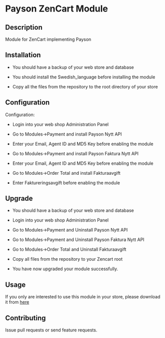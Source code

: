 # Payson ZenCart Module

## Description

Module for ZenCart implementing Payson

## Installation

* You should have a backup of your web store and database

* You should install the Swedish_language before installing the module

* Copy all the files from the repository to the root directory of your store 

## Configuration

Configuration:

* Login into your web shop Administration Panel

* Go to Modules->Payment and install Payson Nytt API 

* Enter your Email, Agent ID and MD5 Key before enabling the module

* Go to Modules->Payment and install Payson Faktura Nytt API

* Enter your Email, Agent ID and MD5 Key before enabling the module

* Go to Modules->Order Total and install Fakturaavgift

* Enter Faktureringsavgift before enabling the module

## Upgrade

* You should have a backup of your web store and database

* Login into your web shop Administration Panel

* Go to Modules->Payment and Uninstall Payson Nytt API 

* Go to Modules->Payment and Uninstall Payson Faktura Nytt API

* Go to Modules->Order Total and Uninstall Fakturaavgift

* Copy all files from the repository to your Zencart root

* You have now upgraded your module successfully.

## Usage

If you only are interested to use this module in your store, please download it from [here](https://www.payson.se/integration/moduler/ZenCart)

## Contributing

Issue pull requests or send feature requests.